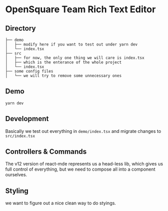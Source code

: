 # OpenSquare Team Rich Text Editor

## Directory
```
├── demo
│   ├── modify here if you want to test out under yarn dev
│   └── index.tsx
├── src
│   ├── for now, the only one thing we will care is index.tsx
│   ├── which is the enterance of the whole project
│   └── index.tsx
├── some config files
│   └── we will try to remove some unnecessary ones
```

## Demo

`yarn dev`

## Development
Basically we test out everything in `demo/index.tsx` and
migrate changes to `src/index.tsx`

## Controllers & Commands

The v12 version of react-mde represents us a head-less lib, 
which gives us full control of everything, but we need to 
compose all into a component ourselves.

## Styling

we want to figure out a nice clean way to do styings.

